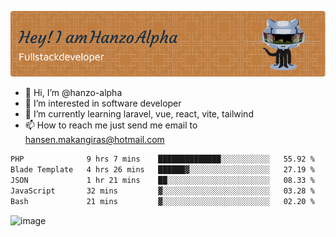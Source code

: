 ![Header](./github-header-image.png)

- 👋 Hi, I’m @hanzo-alpha
- 👀 I’m interested in software developer
- 🌱 I’m currently learning laravel, vue, react, vite, tailwind
- 📫 How to reach me just send me email to hansen.makangiras@hotmail.com 

<!---
hanzo-alpha/hanzo-alpha is a ✨ special ✨ repository because its `README.md` (this file) appears on your GitHub profile.
You can click the Preview link to take a look at your changes.
--->

<!--START_SECTION:waka-->

```txt
PHP              9 hrs 7 mins    ██████████████░░░░░░░░░░░   55.92 %
Blade Template   4 hrs 26 mins   ██████▓░░░░░░░░░░░░░░░░░░   27.19 %
JSON             1 hr 21 mins    ██░░░░░░░░░░░░░░░░░░░░░░░   08.33 %
JavaScript       32 mins         ▓░░░░░░░░░░░░░░░░░░░░░░░░   03.28 %
Bash             21 mins         ▓░░░░░░░░░░░░░░░░░░░░░░░░   02.20 %
```

<!--END_SECTION:waka-->

![image](https://github.com/hanzo-alpha/hanzo-alpha/assets/111342797/c4bd2977-6123-4017-8652-6e166259b484)

